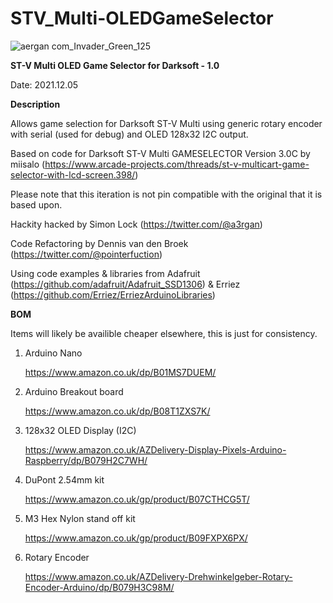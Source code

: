 # STV_Multi-OLEDGameSelector
![aergan com_Invader_Green_125](https://user-images.githubusercontent.com/7755236/144746737-bc5ba8c1-92f1-48f0-8d71-455ba5ff6e6e.png)

**ST-V Multi OLED Game Selector for Darksoft - 1.0**

Date: 2021.12.05

**Description**

  Allows game selection for Darksoft ST-V Multi using generic rotary encoder with serial (used for debug) and OLED 128x32 I2C output.

  Based on code for Darksoft ST-V Multi GAMESELECTOR Version 3.0C by miisalo (https://www.arcade-projects.com/threads/st-v-multicart-game-selector-with-lcd-screen.398/)

  Please note that this iteration is not pin compatible with the original that it is based upon.

  Hackity hacked by Simon Lock (https://twitter.com/@a3rgan)
  
  Code Refactoring by Dennis van den Broek (https://twitter.com/@pointerfuction)
  
  Using code examples & libraries from Adafruit (https://github.com/adafruit/Adafruit_SSD1306) & Erriez (https://github.com/Erriez/ErriezArduinoLibraries)


  
**BOM**

Items will likely be availible cheaper elsewhere, this is just for consistency.
1. Arduino Nano

    https://www.amazon.co.uk/dp/B01MS7DUEM/

2. Arduino Breakout board

    https://www.amazon.co.uk/dp/B08T1ZXS7K/

3. 128x32 OLED Display (I2C)

    https://www.amazon.co.uk/AZDelivery-Display-Pixels-Arduino-Raspberry/dp/B079H2C7WH/

4. DuPont 2.54mm kit

    https://www.amazon.co.uk/gp/product/B07CTHCG5T/

5. M3 Hex Nylon stand off kit

    https://www.amazon.co.uk/gp/product/B09FXPX6PX/

6. Rotary Encoder

    https://www.amazon.co.uk/AZDelivery-Drehwinkelgeber-Rotary-Encoder-Arduino/dp/B079H3C98M/  
